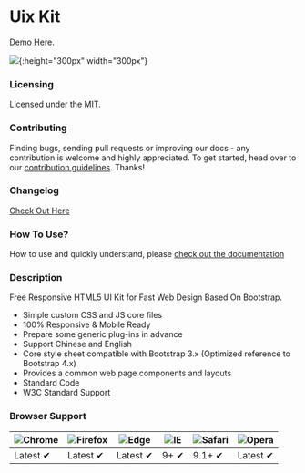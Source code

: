 # Uix Kit

[Demo Here](https://uiux.cc/uix-kit).



![](https://github.com/xizon/uix-kit/blob/master/_screenshots/cover.jpg){:height="300px" width="300px"}




### Licensing

Licensed under the [MIT](https://opensource.org/licenses/MIT).


### Contributing

Finding bugs, sending pull requests or improving our docs - any contribution is welcome and highly appreciated. To get started, head over to our [contribution guidelines](CONTRIBUTING.md). Thanks!


### Changelog

[Check Out Here](CHANGELOG.md)


### How To Use?

How to use and quickly understand, please [check out the documentation](DOCUMENTATION.md)



### Description

Free Responsive HTML5 UI Kit for Fast Web Design Based On Bootstrap.


* Simple custom CSS and JS core files
* 100% Responsive & Mobile Ready
* Prepare some generic plug-ins in advance
* Support Chinese and English
* Core style sheet compatible with Bootstrap 3.x (Optimized reference to Bootstrap 4.x)
* Provides a common web page components and layouts
* Standard Code
* W3C Standard Support


### Browser Support

![Chrome](https://raw.github.com/alrra/browser-logos/master/src/chrome/chrome_48x48.png) | ![Firefox](https://raw.github.com/alrra/browser-logos/master/src/firefox/firefox_48x48.png) | ![Edge](https://raw.github.com/alrra/browser-logos/master/src/edge/edge_48x48.png) | ![IE](https://raw.github.com/alrra/browser-logos/master/src/archive/internet-explorer_9-11/internet-explorer_9-11_48x48.png) | ![Safari](https://raw.github.com/alrra/browser-logos/master/src/safari/safari_48x48.png) | ![Opera](https://raw.github.com/alrra/browser-logos/master/src/opera/opera_48x48.png)
--- | --- | --- | --- | --- | --- |
Latest ✔ | Latest ✔ | Latest ✔ | 9+ ✔ | 9.1+ ✔ | Latest ✔ |




